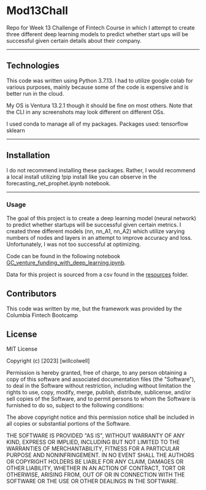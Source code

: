 # Mod13Chall
Repo for Week 13 Challenge of Fintech Course in which I attempt to create three different deep learning models to predict whether start ups will be successful given certain details about their company.

---
## Technologies
This code was written using Python 3.7.13. I had to utilize google colab for various purposes, mainly because some of the code is expensive and is better run in the cloud. 

My OS is Ventura 13.2.1 though it should be fine on most others. Note that the CLI in any screenshots may look different on different OSs.

I used conda to manage all of my packages.
Packages used:
tensorflow
sklearn


---
## Installation
I do not recommend installing these packages. Rather, I would recommend a local install utilizing !pip install like you can observe in the forecasting_net_prophet.ipynb notebook.




---
### Usage
The goal of this project is to create a deep learning model (neural network) to predict whether startups will be successful given certain metrics. I created three different models (nn, nn_A1, nn_A2) which utilize varying numbers of nodes and layers in an attempt to improve accuracy and loss. Unfortunately, I was not too successful at optimizing.

Code can be found in the following notebook [GC_venture_funding_with_deep_learning.ipynb](https://github.com/wcolwellcol/Mod13Chall/blob/main/GC_venture_funding_with_deep_learning.ipynb).

Data for this project is sourced from a csv found in the [resources](https://github.com/wcolwellcol/Mod13Chall/tree/main/Resources) folder.


## Contributors

This code was written by me, but the framework was provided by the Columbia Fintech Bootcamp

## License

MIT License

Copyright (c) [2023] [willcolwell]

Permission is hereby granted, free of charge, to any person obtaining a copy of this software and associated documentation files (the "Software"), to deal in the Software without restriction, including without limitation the rights to use, copy, modify, merge, publish, distribute, sublicense, and/or sell copies of the Software, and to permit persons to whom the Software is furnished to do so, subject to the following conditions:

The above copyright notice and this permission notice shall be included in all copies or substantial portions of the Software.

THE SOFTWARE IS PROVIDED "AS IS", WITHOUT WARRANTY OF ANY KIND, EXPRESS OR IMPLIED, INCLUDING BUT NOT LIMITED TO THE WARRANTIES OF MERCHANTABILITY, FITNESS FOR A PARTICULAR PURPOSE AND NONINFRINGEMENT. IN NO EVENT SHALL THE AUTHORS OR COPYRIGHT HOLDERS BE LIABLE FOR ANY CLAIM, DAMAGES OR OTHER LIABILITY, WHETHER IN AN ACTION OF CONTRACT, TORT OR OTHERWISE, ARISING FROM, OUT OF OR IN CONNECTION WITH THE SOFTWARE OR THE USE OR OTHER DEALINGS IN THE SOFTWARE.